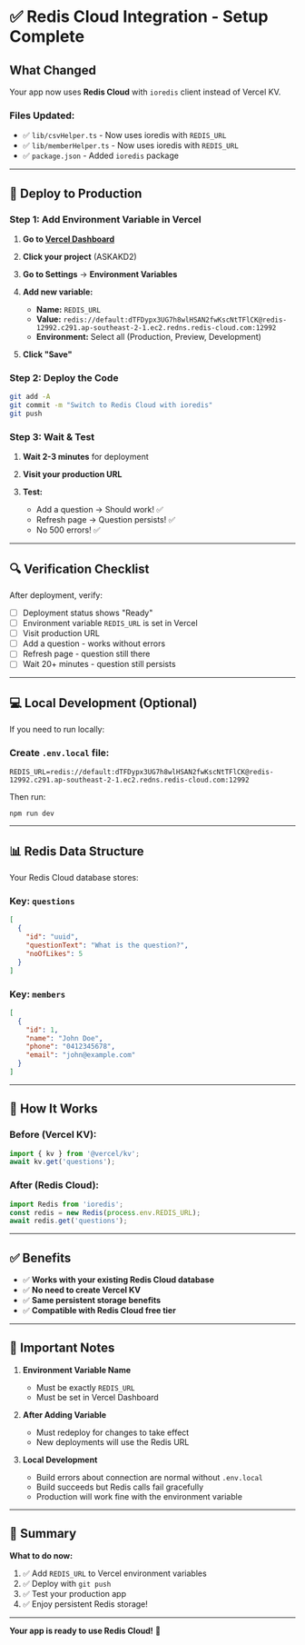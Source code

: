 # ✅ Redis Cloud Integration - Setup Complete

## What Changed

Your app now uses **Redis Cloud** with `ioredis` client instead of Vercel KV.

### Files Updated:
- ✅ `lib/csvHelper.ts` - Now uses ioredis with `REDIS_URL`
- ✅ `lib/memberHelper.ts` - Now uses ioredis with `REDIS_URL`
- ✅ `package.json` - Added `ioredis` package

---

## 🚀 Deploy to Production

### Step 1: Add Environment Variable in Vercel

1. **Go to [Vercel Dashboard](https://vercel.com/dashboard)**

2. **Click your project** (ASKAKD2)

3. **Go to Settings** → **Environment Variables**

4. **Add new variable:**
   - **Name:** `REDIS_URL`
   - **Value:** `redis://default:dTFDypx3UG7h8wlHSAN2fwKscNtTFlCK@redis-12992.c291.ap-southeast-2-1.ec2.redns.redis-cloud.com:12992`
   - **Environment:** Select all (Production, Preview, Development)

5. **Click "Save"**

### Step 2: Deploy the Code

```bash
git add -A
git commit -m "Switch to Redis Cloud with ioredis"
git push
```

### Step 3: Wait & Test

1. **Wait 2-3 minutes** for deployment

2. **Visit your production URL**

3. **Test:**
   - Add a question → Should work! ✅
   - Refresh page → Question persists! ✅
   - No 500 errors! ✅

---

## 🔍 Verification Checklist

After deployment, verify:

- [ ] Deployment status shows "Ready"
- [ ] Environment variable `REDIS_URL` is set in Vercel
- [ ] Visit production URL
- [ ] Add a question - works without errors
- [ ] Refresh page - question still there
- [ ] Wait 20+ minutes - question still persists

---

## 💻 Local Development (Optional)

If you need to run locally:

### Create `.env.local` file:

```env
REDIS_URL=redis://default:dTFDypx3UG7h8wlHSAN2fwKscNtTFlCK@redis-12992.c291.ap-southeast-2-1.ec2.redns.redis-cloud.com:12992
```

Then run:
```bash
npm run dev
```

---

## 📊 Redis Data Structure

Your Redis Cloud database stores:

### Key: `questions`
```json
[
  {
    "id": "uuid",
    "questionText": "What is the question?",
    "noOfLikes": 5
  }
]
```

### Key: `members`
```json
[
  {
    "id": 1,
    "name": "John Doe",
    "phone": "0412345678",
    "email": "john@example.com"
  }
]
```

---

## 🔧 How It Works

### Before (Vercel KV):
```typescript
import { kv } from '@vercel/kv';
await kv.get('questions');
```

### After (Redis Cloud):
```typescript
import Redis from 'ioredis';
const redis = new Redis(process.env.REDIS_URL);
await redis.get('questions');
```

---

## ✅ Benefits

- ✅ **Works with your existing Redis Cloud database**
- ✅ **No need to create Vercel KV**
- ✅ **Same persistent storage benefits**
- ✅ **Compatible with Redis Cloud free tier**

---

## 🚨 Important Notes

1. **Environment Variable Name**
   - Must be exactly `REDIS_URL`
   - Must be set in Vercel Dashboard

2. **After Adding Variable**
   - Must redeploy for changes to take effect
   - New deployments will use the Redis URL

3. **Local Development**
   - Build errors about connection are normal without `.env.local`
   - Build succeeds but Redis calls fail gracefully
   - Production will work fine with the environment variable

---

## 🎯 Summary

**What to do now:**

1. ✅ Add `REDIS_URL` to Vercel environment variables
2. ✅ Deploy with `git push`
3. ✅ Test your production app
4. ✅ Enjoy persistent Redis storage!

---

**Your app is ready to use Redis Cloud!** 🚀

